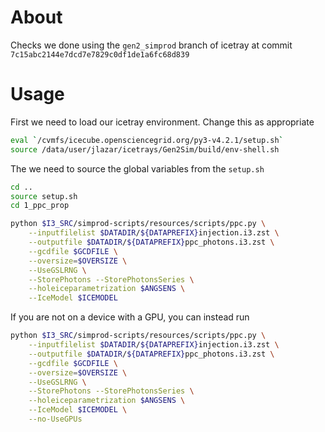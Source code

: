 # About

Checks we done using the `gen2_simprod` branch of icetray at commit `7c15abc2144e7dcd7e7829c0df1de1a6fc68d839`

# Usage

First we need to load our icetray environment.
Change this as appropriate

```bash
eval `/cvmfs/icecube.opensciencegrid.org/py3-v4.2.1/setup.sh`
source /data/user/jlazar/icetrays/Gen2Sim/build/env-shell.sh
```

The we need to source the global variables from the `setup.sh`

```bash
cd ..
source setup.sh
cd 1_ppc_prop
```

```bash
python $I3_SRC/simprod-scripts/resources/scripts/ppc.py \
    --inputfilelist $DATADIR/${DATAPREFIX}injection.i3.zst \
    --outputfile $DATADIR/${DATAPREFIX}ppc_photons.i3.zst \
    --gcdfile $GCDFILE \
    --oversize=$OVERSIZE \
    --UseGSLRNG \
    --StorePhotons --StorePhotonsSeries \
    --holeiceparametrization $ANGSENS \
    --IceModel $ICEMODEL
```

If you are not on a device with a GPU, you can instead run

```bash
python $I3_SRC/simprod-scripts/resources/scripts/ppc.py \
    --inputfilelist $DATADIR/${DATAPREFIX}injection.i3.zst \
    --outputfile $DATADIR/${DATAPREFIX}ppc_photons.i3.zst \
    --gcdfile $GCDFILE \
    --oversize=$OVERSIZE \
    --UseGSLRNG \
    --StorePhotons --StorePhotonsSeries \
    --holeiceparametrization $ANGSENS \
    --IceModel $ICEMODEL \
    --no-UseGPUs
```


